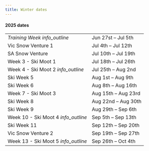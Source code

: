 ```yaml
---
title: Winter dates
---
```

<h4 class='dates-title'>2025 dates</h4>
<div class='dates-container'>
  <table class='dates'>
    <tr><td><i>Training Week</i> <i class='material-icons' title='A specific training activity for past attendees of the Chalet. More details to come.'>info_outline</i></td><td>Jun 27st – Jul 5th</td></tr>
    <tr><td>Vic Snow Venture 1</td><td>Jul 4th – Jul 12th</td></tr>
    <tr><td>SA Snow Venture</td><td>Jul 10th – Jul 19th</td></tr>
    <tr><td>Week 3 - Ski Moot 1</td><td>Jul 18th – Jul 26th</td></tr>
    <tr><td>Week 4 - Ski Moot 2 <i class='material-icons' title='Open to Rovers and recent ex-Rovers :-) Under 30-ish week :-)'>info_outline</i></td><td>Jul 25th – Aug 2nd</td></tr>
    <tr><td>Ski Week 5</td><td>Aug 1st – Aug 9th</td></tr>
    <tr><td>Ski Week 6</td><td>Aug 8th – Aug 16th</td></tr>
    <tr><td>Week 7 - Ski Moot 3</td><td>Aug 15th – Aug 23rd</td></tr>
    <tr><td>Ski Week 8</td><td>Aug 22nd – Aug 30th</td></tr>
    <tr><td>Ski Week 9</td><td>Aug 29th – Sep 6th</td></tr>
    <tr><td>Week 10 - Ski Moot 4 <i class='material-icons' title='Open to Rovers and recent ex-Rovers :-) Under 30-ish week :-)'>info_outline</i></td><td>Sep 5th – Sep 13th</td></tr>
    <tr><td>Ski Week 11</td><td>Sep 12th – Sep 20th</td></tr>
    <tr><td>Vic Snow Venture 2</td><td>Sep 19th – Sep 27th</td></tr>
    <tr><td>Week 13 - Ski Moot 5 <i class='material-icons' title='Open to Rovers and recent ex-Rovers :-) Under 30-ish week :-)'>info_outline</i></td><td>Sep 26th – Oct 4th</td></tr>
    <!--<tr><td>Vic Snow Venture 3</td><td>Sep 22nd – Sep 30th</td></tr>-->
  </table>
</div>
